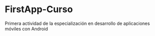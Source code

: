 # FirstApp-Curso
Primera actividad de la especialización en desarrollo de aplicaciones móviles con Android
